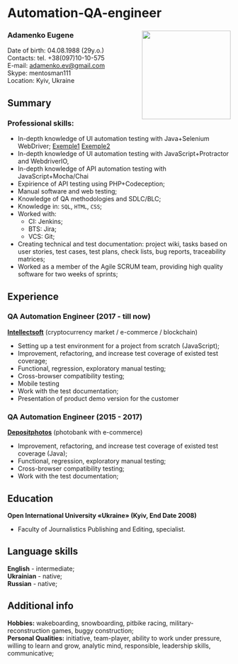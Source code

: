 # Automation-QA-engineer
### Adamenko Eugene <Image src="photo1.jpg" align="right" width="200" height="200">
Date of birth: 04.08.1988 (29y.o.)  
Contacts: tel. +38(097)10-10-575  
E-mail: adamenko.ev@gmail.com  
Skype: mentosman111  
Location: Kyiv, Ukraine  

## Summary
### Professional skills: 
* In-depth knowledge of UI automation testing with Java+Selenium WebDriver; [Exemple1](https://github.com/eadamenko/Automation-QA-engineer/blob/QAAR-3/java-exemple.java) [Exemple2](https://github.com/eadamenko/Automation-QA-engineer/blob/QAAR-3/java-exemple2.java)
* In-depth knowledge of UI automation testing with JavaScript+Protractor and WebdriverIO, 
* In-depth knowledge of API automation testing with JavaScript+Mocha/Chai
* Expirience of API testing using PHP+Codeception;
* Manual software and web testing;
* Knowledge of QA methodologies and SDLC/BLC;
* Knowledge in: `SQL`, `HTML`, `CSS`;
* Worked with:
  * CI: Jenkins; 
  * BTS: Jira; 
  * VCS: Git;
* Creating technical and test documentation: project wiki, tasks based on user stories, test cases, test plans, check lists, bug reports, traceability matrices;
* Worked as a member of the Agile SCRUM team, providing high quality software for two weeks of sprints;

## Experience
### QA Automation Engineer (2017 - till now)  
[**Intellectsoft**](https://www.intellectsoft.net/) (cryptocurrency market / e-commerce / blockchain)
  * Setting up a test environment for a project from scratch (JavaScript);
  * Improvement, refactoring, and increase test coverage of existed test coverage;
  * Functional, regression, exploratory manual testing;
  * Cross-browser compatibility testing;
  * Mobile testing
  * Work with the test documentation;
  * Presentation of product demo version for the customer

### QA Automation Engineer (2015 - 2017)  
[**Depositphotos**](https://depositphotos.com/) (photobank with e-commerce)
  * Improvement, refactoring, and increase test coverage of existed test coverage (Java);
  * Functional, regression, exploratory manual testing;
  * Cross-browser compatibility testing;
  * Work with the test documentation;

## Education
**Open International University «Ukraine» (Kyiv, End Date 2008)**  
* Faculty of Journalistics Publishing and Editing, specialist.

## Language skills
**English** - intermediate;  
**Ukrainian** - native;  
**Russian** - native;  

## Additional info
**Hobbies:** wakeboarding, snowboarding, pitbike racing, military-reconstruction games, buggy construction;  
**Personal Qualities:** initiative, team-player, ability to work under pressure, willing to learn and grow, analytic mind, responsible, leadership skills, communicative;
